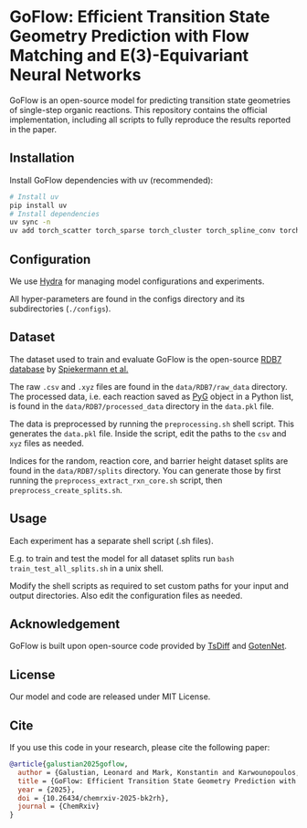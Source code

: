 # GoFlow: Efficient Transition State Geometry Prediction with Flow Matching and E(3)-Equivariant Neural Networks

GoFlow is an open-source model for predicting transition state geometries of single-step organic reactions.
This repository contains the official implementation, including all scripts to fully reproduce the results reported in the paper.

## Installation
Install GoFlow dependencies with uv (recommended):

```bash
# Install uv
pip install uv
# Install dependencies
uv sync -n
uv add torch_scatter torch_sparse torch_cluster torch_spline_conv torch_geometric -f https://data.pyg.org/whl/torch-2.6.0+cu124.html --no-build-isolation -n
```

## Configuration
We use [Hydra](https://hydra.cc/) for managing model configurations and experiments.

All hyper-parameters are found in the configs directory and its subdirectories (`./configs`).

## Dataset
The dataset used to train and evaluate GoFlow is the open-source [RDB7 database](https://zenodo.org/records/13328872) by [Spiekermann et al.](https://www.nature.com/articles/s41597-022-01529-6)

The raw `.csv` and `.xyz` files are found in the `data/RDB7/raw_data` directory. The processed data, i.e. each reaction saved as [PyG](https://pytorch-geometric.readthedocs.io/) object in a Python list, is found in the `data/RDB7/processed_data` directory in the `data.pkl` file.

The data is preprocessed by running the `preprocessing.sh` shell script. This generates the `data.pkl` file. Inside the script, edit the paths to the `csv` and `xyz` files as needed.

Indices for the random, reaction core, and barrier height dataset splits are found in the `data/RDB7/splits` directory. You can generate those by first running the `preprocess_extract_rxn_core.sh` script, then `preprocess_create_splits.sh`.

## Usage
Each experiment has a separate shell script (.sh files).

E.g. to train and test the model for all dataset splits run `bash train_test_all_splits.sh` in a unix shell.

Modify the shell scripts as required to set custom paths for your input and output directories. Also edit the configuration files as needed.

## Acknowledgement

GoFlow is built upon open-source code provided by [TsDiff](https://github.com/seonghann/tsdiff) and [GotenNet](https://github.com/sarpaykent/GotenNet).

## License
Our model and code are released under MIT License.

## Cite

If you use this code in your research, please cite the following paper:

```bibtex
@article{galustian2025goflow,
  author = {Galustian, Leonard and Mark, Konstantin and Karwounopoulos, Johannes and Kovar, Maximilian and Heid, Esther},
  title = {GoFlow: Efficient Transition State Geometry Prediction with Flow Matching and E(3)-Equivariant Neural Networks},
  year = {2025},
  doi = {10.26434/chemrxiv-2025-bk2rh},
  journal = {ChemRxiv}
}
```

